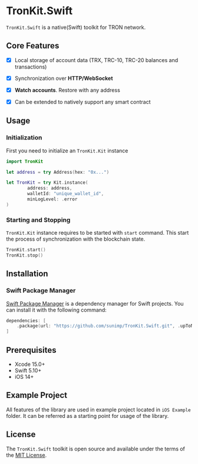 # TronKit.Swift

`TronKit.Swift` is a native(Swift) toolkit for TRON network.

## Core Features

- [x] Local storage of account data (TRX, TRC-10, TRC-20 balances and transactions)
- [x] Synchronization over **HTTP/WebSocket**
- [x] **Watch accounts**. Restore with any address
- [x] Can be extended to natively support any smart contract


## Usage

### Initialization

First you need to initialize an `TronKit.Kit` instance

```swift
import TronKit

let address = try Address(hex: "0x...")

let TronKit = try Kit.instance(
        address: address,
        walletId: "unique_wallet_id",
        minLogLevel: .error
)
```

### Starting and Stopping

`TronKit.Kit` instance requires to be started with `start` command. This start the process of synchronization with the blockchain state.

```swift
TronKit.start()
TronKit.stop()
```

## Installation

### Swift Package Manager

[Swift Package Manager](https://www.swift.org/package-manager) is a dependency manager for Swift projects. You can install it with the following command:

```swift
dependencies: [
    .package(url: "https://github.com/sunimp/TronKit.Swift.git", .upToNextMajor(from: "1.1.1"))
]
```

## Prerequisites

* Xcode 15.0+
* Swift 5.10+
* iOS 14+


## Example Project

All features of the library are used in example project located in `iOS Example` folder. It can be referred as a starting point for usage of the library.

## License

The `TronKit.Swift` toolkit is open source and available under the terms of the [MIT License](https://github.com/sunimp/TronKit.Swift/blob/master/LICENSE).


